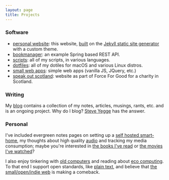 ```yaml
---
layout: page
title: Projects 
---
```


### Software 

- [personal website](https://github.com/elliotalker/ealker.github.io): this website, [built](/projects/colophon) on the [Jekyll static site generator](https://jekyllrb.com) with a custom theme. 
- [bookmanager](https://github.com/ealker/bookmanager): an example Spring based REST API.
- [scripts](https://github.com/ealker/scripts): all of my scripts, in various languages.
- [dotfiles](https://github.com/ealker/dotfiles): all of my dotiles for macOS and various Linux distros. 
- [small web apps](/projects/web-apps.html): simple web apps (vanilla JS, JQuery, etc.) 
- [speak out scotland](https://speakoutscotland.org/): website as part of Force For Good for a charity in Scotland.

### Writing 

My [blog](/blog) contains a collection of my notes, articles, musings, rants, etc. and is an ongoing project. Why do I blog? [Steve Yegge](https://sites.google.com/site/steveyegge2/you-should-write-blogs) has the answer.

### Personal

I've included evergreen notes pages on setting up a [self hosted smart-home](/projects/smarthome), my thoughts about high quality [audio](/projects/audio) and tracking my media consumption; maybe you're interested in [the books I've read](/projects/bookshelf) or [the movies I've watched](/projects/movies)?

I also enjoy tinkering with [old computers](/projects/retro) and reading about [eco computing](/projects/eco-computing). To that end I support open standards, like [plain text](/projects/plaintext), and believe that [the small/open/indie web](/projects/web) is making a comeback.